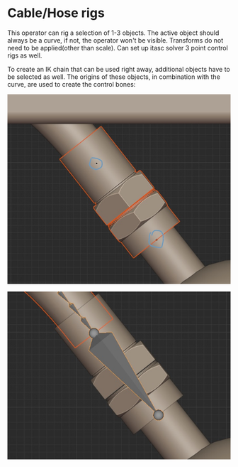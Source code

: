 # Cable/Hose rigs 

This operator can rig a selection of 1-3 objects. The active object should always be a curve, if not, the operator won't be visible. Transforms do not need to be applied(other than scale). Can set up itasc solver 3 point control rigs as well.  

To create an IK chain that can be used right away, additional objects have to be selected as well. The origins of these objects, in combination with the curve, are used to create the control bones:  

![preferences](../images/qrhc1.jpg)  

![preferences](../images/qrhc2.jpg)